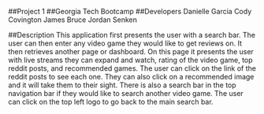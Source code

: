 ##Project 1
##Georgia Tech Bootcamp
##Developers
Danielle Garcia 
Cody Covington
James Bruce 
Jordan Senken

##Description
This application first presents the user with a search bar. The user can then enter any video game they would like to get reviews on. It then retrieves another page or dashboard. On this page it presents the user with live streams they can expand and watch, rating of the video game, top reddit posts, and recommended games. The user can click on  the link of the reddit posts to see each one. They can also click on a recommended image and it will take them to their sight. There is also a search bar in the top navigation bar if they would like to search another video game. The user can click on the top left logo to go back to the main search bar.